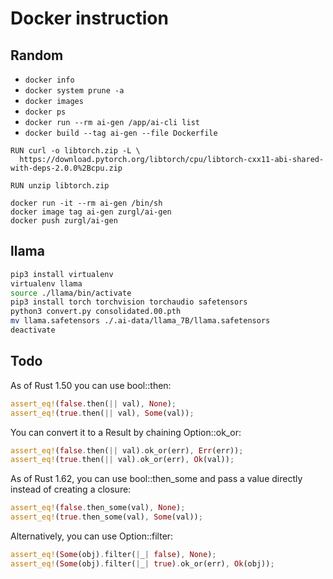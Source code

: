 # Docker instruction

## Random

* `docker info`
* `docker system prune -a`
* `docker images`
* `docker ps`
* `docker run --rm ai-gen /app/ai-cli list`
* `docker build --tag ai-gen --file Dockerfile`

```docker
RUN curl -o libtorch.zip -L \
  https://download.pytorch.org/libtorch/cpu/libtorch-cxx11-abi-shared-with-deps-2.0.0%2Bcpu.zip

RUN unzip libtorch.zip

docker run -it --rm ai-gen /bin/sh
docker image tag ai-gen zurgl/ai-gen
docker push zurgl/ai-gen
```

## llama

```sh
pip3 install virtualenv
virtualenv llama
source ./llama/bin/activate
pip3 install torch torchvision torchaudio safetensors
python3 convert.py consolidated.00.pth
mv llama.safetensors ./.ai-data/llama_7B/llama.safetensors
deactivate
```

## Todo

As of Rust 1.50 you can use bool::then:

```rust
assert_eq!(false.then(|| val), None);
assert_eq!(true.then(|| val), Some(val));
```

You can convert it to a Result by chaining Option::ok_or:

```rust
assert_eq!(false.then(|| val).ok_or(err), Err(err));
assert_eq!(true.then(|| val).ok_or(err), Ok(val));
```

As of Rust 1.62, you can use bool::then_some and pass a value directly instead of creating a closure:

```rust
assert_eq!(false.then_some(val), None);
assert_eq!(true.then_some(val), Some(val));
```

Alternatively, you can use Option::filter:

```rust
assert_eq!(Some(obj).filter(|_| false), None);
assert_eq!(Some(obj).filter(|_| true).ok_or(err), Ok(obj));
```

